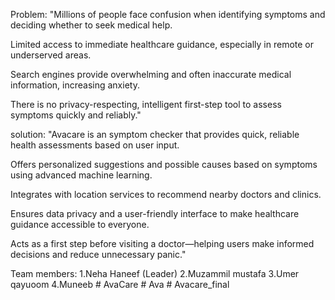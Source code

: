 Problem:
"Millions of people face confusion when identifying symptoms and deciding whether to seek medical help.

Limited access to immediate healthcare guidance, especially in remote or underserved areas.

Search engines provide overwhelming and often inaccurate medical information, increasing anxiety.

There is no privacy-respecting, intelligent first-step tool to assess symptoms quickly and reliably."


solution:
"Avacare is an symptom checker that provides quick, reliable health assessments based on user input.

Offers personalized suggestions and possible causes based on symptoms using advanced machine learning.

Integrates with location services to recommend nearby doctors and clinics.

Ensures data privacy and a user-friendly interface to make healthcare guidance accessible to everyone.

Acts as a first step before visiting a doctor—helping users make informed decisions and reduce unnecessary panic."

Team members:
1.Neha Haneef (Leader)
2.Muzammil mustafa 
3.Umer qayuoom 
4.Muneeb  #   A v a C a r e  
 #   A v a  
 #   A v a c a r e _ f i n a l  
 